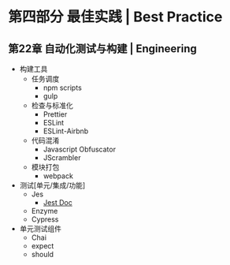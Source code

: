 # 第四部分 最佳实践  |  Best  Practice

## 第22章 自动化测试与构建   |   Engineering

- 构建工具
  - 任务调度
    - npm scripts
    - gulp
  - 检查与标准化
    - Prettier
    - ESLint
    - ESLint-Airbnb
  - 代码混淆
    - Javascript Obfuscator
    - JScrambler
  - 模块打包
    - webpack
- 测试[单元/集成/功能]
  - Jes
    - [Jest Doc](https://jestjs.io/docs/en/getting-started.html)
  - Enzyme
  - Cypress
- 单元测试组件
  - Chai
  - expect
  - should